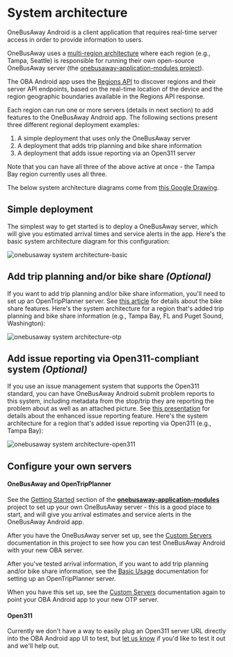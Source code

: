 # System architecture

OneBusAway Android is a client application that requires real-time server access in order to provide information to users.

OneBusAway uses a [multi-region architecture](https://github.com/OneBusAway/onebusaway/wiki/Multi-Region) where each region (e.g., Tampa, Seattle) is responsible for running their own open-source OneBusAway server (the [onebusaway-application-modules project](https://github.com/OneBusAway/onebusaway-application-modules)). 

The OBA Android app uses the [Regions API](http://regions.onebusaway.org/regions-v3.json) to discover regions and their server API endpoints, based on the real-time location of the device and the region geographic boundaries available in the Regions API response.

Each region can run one or more servers (details in next section) to add features to the OneBusAway Android app.  The following sections present three different regional deployment examples:
1. A simple deployment that uses only the OneBusAway server
2. A deployment that adds trip planning and bike share information
3. A deployment that adds issue reporting via an Open311 server

Note that you can have all three of the above active at once - the Tampa Bay region currently uses all three.

The below system architecture diagrams come from [this Google Drawing](https://docs.google.com/drawings/d/1Z4D8n1PPI7U-G1VgYxehsvyGeVBv6mveGTkgfSbKhCo/edit?usp=sharing).

## Simple deployment

The simplest way to get started is to deploy a OneBusAway server, which will give you estimated arrival times and service alerts in the app.  Here's the basic system architecture diagram for this configuration:

![onebusaway system architecture-basic](https://user-images.githubusercontent.com/928045/32296017-5dd339e4-bf21-11e7-962c-327cf071b5ba.png)

## Add trip planning and/or bike share *(Optional)*

If you want to add trip planning and/or bike share information, you'll need to set up an OpenTripPlanner server.  See [this article](https://medium.com/@sjbarbeau/bike-share-launches-in-onebusaway-3452c08c0ed) for details about the bike share features.  Here's the system architecture for a region that's added trip planning and bike share information (e.g., Tampa Bay, FL and Puget Sound, Washington):

![onebusaway system architecture-otp](https://user-images.githubusercontent.com/928045/32296042-69aa4726-bf21-11e7-8123-1f80c17fee4c.png)

## Add issue reporting via Open311-compliant system *(Optional)*

If you use an issue management system that supports the Open311 standard, you can have OneBusAway Android submit problem reports to this system, including metadata from the stop/trip they are reporting the problem about as well as an attached picture.  See [this presentation](https://www.slideshare.net/sjbarbeau/2017-seeclickfix-workshop-closing-the-loop-improving-transit-through-crowdsourced-information) for details about the enhanced issue reporting feature.  Here's the system architecture for a region that's added issue reporting via Open311 (e.g., Tampa Bay):

![onebusaway system architecture-open311](https://user-images.githubusercontent.com/928045/32296055-721a068a-bf21-11e7-922d-f167118d2390.png)

## Configure your own servers

#### OneBusAway and OpenTripPlanner

See the [Getting Started](https://github.com/OneBusAway/onebusaway-application-modules#getting-started) section of the [**onebusaway-application-modules**](https://github.com/OneBusAway/onebusaway-application-modules) project to set up your own OneBusAway server - this is a good place to start, and will give you arrival estimates and service alerts in the OneBusAway Android app.

After you have the OneBusAway server set up, see the [Custom Servers](CUSTOM_SERVERS.md) documentation in this project to see how you can test OneBusAway Android with your new OBA server.

After you've tested arrival information, if you want to add trip planning and/or bike share information, see the [Basic Usage](http://docs.opentripplanner.org/en/latest/Basic-Usage/) documentation for setting up an OpenTripPlanner server.

When you have this set up, see the [Custom Servers](CUSTOM_SERVERS.md#opentripplanner-api-server) documentation again to point your OBA Android app to your new OTP server.

#### Open311

Currently we don't have a way to easily plug an Open311 server URL directly into the OBA Android app UI to test, but [let us know](https://github.com/OneBusAway/onebusaway/wiki/Contact-Us) if you'd like to test it out and we'll help out.
